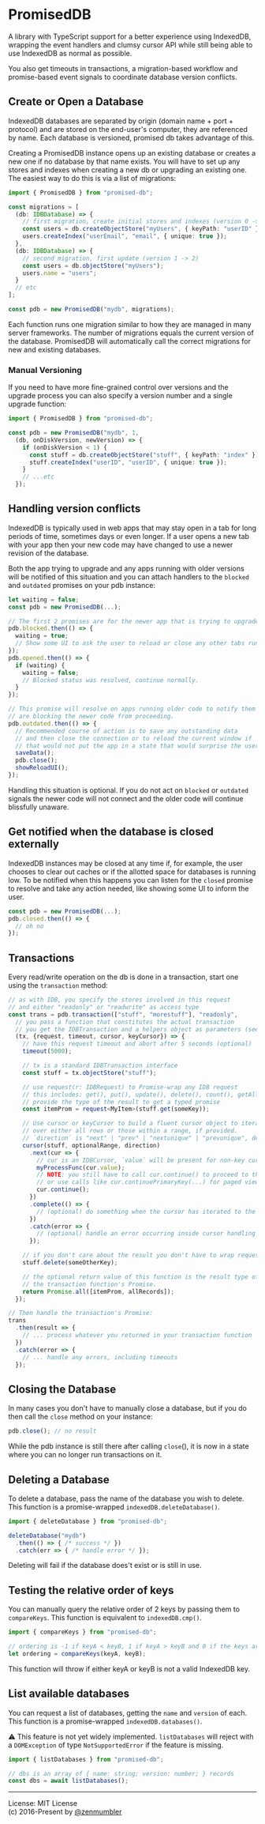 PromisedDB
==========
A library with TypeScript support for a better experience using IndexedDB, wrapping
the event handlers and clumsy cursor API while still being able to use IndexedDB as normal as possible.

You also get timeouts in transactions, a migration-based workflow and promise-based event signals
to coordinate database version conflicts.

Create or Open a Database
-------------------------
IndexedDB databases are separated by origin (domain name + port + protocol) and are
stored on the end-user's computer, they are referenced by name. Each database is
versioned, promised db takes advantage of this.

Creating a PromisedDB instance opens up an existing database or creates a
new one if no database by that name exists. You will have to set up any stores
and indexes when creating a new db or upgrading an existing one. The easiest way
to do this is via a list of migrations:

```typescript
import { PromisedDB } from "promised-db";

const migrations = [
  (db: IDBDatabase) => {
    // first migration, create initial stores and indexes (version 0 -> 1)
    const users = db.createObjectStore("myUsers", { keyPath: "userID" });
    users.createIndex("userEmail", "email", { unique: true });
  },
  (db: IDBDatabase) => {
    // second migration, first update (version 1 -> 2)
    const users = db.objectStore("myUsers");
    users.name = "users";
  }
  // etc
];

const pdb = new PromisedDB("mydb", migrations);
```

Each function runs one migration similar to how they are managed in many server
frameworks. The number of migrations equals the current version of the database.
PromisedDB will automatically call the correct migrations for new and existing
databases.

### Manual Versioning

If you need to have more fine-grained control over versions and the upgrade process
you can also specify a version number and a single upgrade function:

```typescript
import { PromisedDB } from "promised-db";

const pdb = new PromisedDB("mydb", 1,
  (db, onDiskVersion, newVersion) => {
    if (onDiskVersion < 1) {
      const stuff = db.createObjectStore("stuff", { keyPath: "index" });
      stuff.createIndex("userID", "userID", { unique: true });
    }
    // ...etc
  });
```

Handling version conflicts
--------------------------
IndexedDB is typically used in web apps that may stay open in a tab for long
periods of time, sometimes days or even longer. If a user opens a new tab with your
app then your new code may have changed to use a newer revision of the database.

Both the app trying to upgrade and any apps running with older versions will be
notified of this situation and you can attach handlers to the `blocked` and
`outdated` promises on your pdb instance:

```typescript
let waiting = false;
const pdb = new PromisedDB(...);

// The first 2 promises are for the newer app that is trying to upgrade the database
pdb.blocked.then(() => {
  waiting = true;
  // Show some UI to ask the user to reload or close any other tabs running the same app.
});
pdb.opened.then(() => {
  if (waiting) {
    waiting = false;
    // Blocked status was resolved, continue normally.
  }
});

// This promise will resolve on apps running older code to notify them that they
// are blocking the newer code from proceeding.
pdb.outdated.then(() => {
  // Recommended course of action is to save any outstanding data
  // and then close the connection or to reload the current window if
  // that would not put the app in a state that would surprise the user.
  saveData();
  pdb.close();
  showReloadUI();
});
```

Handling this situation is optional. If you do not act on `blocked` or `outdated` signals
the newer code will not connect and the older code will continue blissfully unaware.


Get notified when the database is closed externally
---------------------------------------------------
IndexedDB instances may be closed at any time if, for example, the user chooses
to clear out caches or if the allotted space for databases is running low. To be
notified when this happens you can listen for the `closed` promise to resolve
and take any action needed, like showing some UI to inform the user.

```typescript
const pdb = new PromisedDB(...);
pdb.closed.then(() => {
  // oh no
});
```


Transactions
------------
Every read/write operation on the db is done in a transaction, start one using the
`transaction` method:

```typescript
// as with IDB, you specify the stores involved in this request
// and either "readonly" or "readwrite" as access type
const trans = pdb.transaction(["stuff", "morestuff"], "readonly",
  // you pass a function that constitutes the actual transaction
  // you get the IDBTransaction and a helpers object as parameters (see doc below)
  (tx, {request, timeout, cursor, keyCursor}) => {
    // have this request timeout and abort after 5 seconds (optional)
    timeout(5000);

    // tx is a standard IDBTransaction interface
    const stuff = tx.objectStore("stuff");

    // use request(r: IDBRequest) to Promise-wrap any IDB request
    // this includes: get(), put(), update(), delete(), count(), getAll(), getAllKeys(), etc.
    // provide the type of the result to get a typed promise
    const itemProm = request<MyItem>(stuff.get(someKey));

    // Use cursor or keyCursor to build a fluent cursor object to iterate
    // over either all rows or those within a range, if provided.
    // `direction` is "next" | "prev" | "nextunique" | "prevunique", default "next"
    cursor(stuff, optionalRange, direction)
      .next(cur => {
        // cur is an IDBCursor, `value` will be present for non-key cursors
        myProcessFunc(cur.value);
        // NOTE: you still have to call cur.continue() to proceed to the next record
        // or use calls like cur.continuePrimaryKey(...) for paged views etc.
        cur.continue();
      })
      .complete(() => {
        // (optional) do something when the cursor has iterated to the end of the range
      })
      .catch(error => {
        // (optional) handle an error occurring inside cursor handling
      });

    // if you don't care about the result you don't have to wrap requests
    stuff.delete(someOtherKey);

    // the optional return value of this function is the result type of
    // the transaction function's Promise.
    return Promise.all([itemProm, allRecords]);
  });

// Then handle the transaction's Promise:
trans
  .then(result => {
    // ... process whatever you returned in your transaction function
  })
  .catch(error => {
    // ... handle any errors, including timeouts
  });
```

Closing the Database
--------------------
In many cases you don't have to manually close a database, but if you do then
call the `close` method on your instance:

```typescript
pdb.close(); // no result
```

While the pdb instance is still there after calling `close`(),
it is now in a state where you can no longer run transactions on it.

Deleting a Database
-------------------
To delete a database, pass the name of the database you wish to delete.
This function is a promise-wrapped `indexedDB.deleteDatabase()`.

```typescript
import { deleteDatabase } from "promised-db";

deleteDatabase("mydb")
  .then(() => { /* success */ })
  .catch(err => { /* handle error */ });
```

Deleting will fail if the database does't exist or is still in use.

Testing the relative order of keys
----------------------------------
You can manually query the relative order of 2 keys by passing them
to `compareKeys`. This function is equivalent to `indexedDB.cmp()`.

```typescript
import { compareKeys } from "promised-db";

// ordering is -1 if keyA < keyB, 1 if keyA > keyB and 0 if the keys are equal
let ordering = compareKeys(keyA, keyB);
```

This function will throw if either keyA or keyB is not a valid IndexedDB key.

List available databases
------------------------
You can request a list of databases, getting the `name` and `version` of each.
This function is a promise-wrapped `indexedDB.databases()`.

⚠️ This feature is not yet widely implemented. `listDatabases` will reject with a
`DOMException` of type `NotSupportedError` if the feature is missing.

```typescript
import { listDatabases } from "promised-db";

// dbs is an array of { name: string; version: number; } records
const dbs = await listDatabases();
```

---

License: MIT License<br>
(c) 2016-Present by [@zenmumbler](https://twitter.com/zenmumbler)
